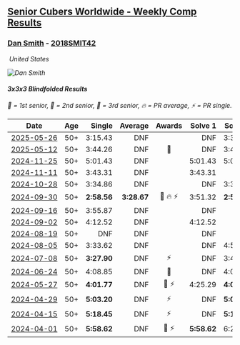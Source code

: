 <style>table {white-space: nowrap;}</style>
<link rel="stylesheet" type="text/css" href="/scw-comp/css/flags.css" />

## [Senior Cubers Worldwide - Weekly Comp Results](/scw-comp/results/)
### [Dan Smith](README.md) - [2018SMIT42](https://www.worldcubeassociation.org/persons/2018SMIT42?event=333bf)

<i class="flag flag-US" />&nbsp;United States

![Dan Smith](1678150280.jpg)

#### 3x3x3 Blindfolded Results

<span style="white-space: nowrap;">🥇 = 1st senior</span>, <span style="white-space: nowrap;">🥈 = 2nd senior</span>, <span style="white-space: nowrap;">🥉 = 3rd senior</span>, <span style="white-space: nowrap;">🔥 = PR average</span>, <span style="white-space: nowrap;">⚡ = PR single</span>.

| Date | Age | Single | Average | Awards | Solve 1 | Solve 2 | Solve 3 | Video |
| :--: | :--: | --: | --: | :--: | --: | --: | --: | :-- |
| [2025-05-26](../../results/2025-05-26/333bf.md) | 50+ | 3:15.43 | DNF |  | DNF | 3:35.09 | 3:15.43 | [Desktop](https://www.facebook.com/events/1664747170892797/permalink/1671826893518158) / [Mobile](https://m.facebook.com/events/1664747170892797?view=permalink&id=1671826893518158) |
| [2025-05-12](../../results/2025-05-12/333bf.md) | 50+ | 3:44.26 | DNF | 🥉 | DNF | 3:44.26 | DNF | [Desktop](https://www.facebook.com/events/1722619755355276/permalink/1732840044333247) / [Mobile](https://m.facebook.com/events/1722619755355276?view=permalink&id=1732840044333247) |
| [2024-11-25](../../results/2024-11-25/333bf.md) | 50+ | 5:01.43 | DNF |  | 5:01.43 | 5:04.52 | DNF | [Desktop](https://www.facebook.com/events/1082790186973276/permalink/1091721192746842) / [Mobile](https://m.facebook.com/events/1082790186973276?view=permalink&id=1091721192746842) |
| [2024-11-11](../../results/2024-11-11/333bf.md) | 50+ | 3:43.31 | DNF |  | 3:43.31 | DNF | 4:18.61 | [Desktop](https://www.facebook.com/events/1990691201411524/permalink/1998408247306486) / [Mobile](https://m.facebook.com/events/1990691201411524?view=permalink&id=1998408247306486) |
| [2024-10-28](../../results/2024-10-28/333bf.md) | 50+ | 3:34.86 | DNF |  | DNF | 3:34.86 | 3:48.04 | [Desktop](https://www.facebook.com/events/955936316357414/permalink/960924039191975) / [Mobile](https://m.facebook.com/events/955936316357414?view=permalink&id=960924039191975) |
| [2024-09-30](../../results/2024-09-30/333bf.md) | 50+ | **2:58.56** | **3:28.67** | 🥈 🔥 ⚡ | 3:51.32 | **2:58.56** | 3:36.13 | [Desktop](https://www.facebook.com/events/1277054103468955/permalink/1283657769475255) / [Mobile](https://m.facebook.com/events/1277054103468955?view=permalink&id=1283657769475255) |
| [2024-09-16](../../results/2024-09-16/333bf.md) | 50+ | 3:55.87 | DNF |  | DNF | DNF | 3:55.87 | [Desktop](https://www.facebook.com/events/838621045098189/permalink/848861660740794) / [Mobile](https://m.facebook.com/events/838621045098189?view=permalink&id=848861660740794) |
| [2024-09-02](../../results/2024-09-02/333bf.md) | 50+ | 4:12.52 | DNF |  | 4:12.52 | DNF | DNF | [Desktop](https://www.facebook.com/events/1009228074235878/permalink/1017042096787809) / [Mobile](https://m.facebook.com/events/1009228074235878?view=permalink&id=1017042096787809) |
| [2024-08-19](../../results/2024-08-19/333bf.md) | 50+ | DNF | DNF |  | DNF | DNF | DNF | [Desktop](https://www.facebook.com/events/808901778065834/permalink/815770980712247) / [Mobile](https://m.facebook.com/events/808901778065834?view=permalink&id=815770980712247) |
| [2024-08-05](../../results/2024-08-05/333bf.md) | 50+ | 3:33.62 | DNF |  | DNF | 4:58.06 | 3:33.62 | [Desktop](https://www.facebook.com/events/910621581085877/permalink/916448653836503) / [Mobile](https://m.facebook.com/events/910621581085877?view=permalink&id=916448653836503) |
| [2024-07-08](../../results/2024-07-08/333bf.md) | 50+ | **3:27.90** | DNF | ⚡ | DNF | 3:48.08 | **3:27.90** | [Desktop](https://www.facebook.com/events/1446099522937900/permalink/1449003449314174) / [Mobile](https://m.facebook.com/events/1446099522937900?view=permalink&id=1449003449314174) |
| [2024-06-24](../../results/2024-06-24/333bf.md) | 50+ | 4:08.85 | DNF | 🥉 | DNF | 4:08.85 | DNF | [Desktop](https://www.facebook.com/events/836072151304507/permalink/838674054377650) / [Mobile](https://m.facebook.com/events/836072151304507?view=permalink&id=838674054377650) |
| [2024-05-27](../../results/2024-05-27/333bf.md) | 50+ | **4:01.77** | DNF | 🥉 ⚡ | 4:25.29 | **4:01.77** | DNF | [Desktop](https://www.facebook.com/events/475143954967359/permalink/480711467743941) / [Mobile](https://m.facebook.com/events/475143954967359?view=permalink&id=480711467743941) |
| [2024-04-29](../../results/2024-04-29/333bf.md) | 50+ | **5:03.20** | DNF | ⚡ | DNF | **5:03.20** | DNF | [Desktop](https://www.facebook.com/events/1164980848276214/permalink/1166900714750894) / [Mobile](https://m.facebook.com/events/1164980848276214?view=permalink&id=1166900714750894) |
| [2024-04-15](../../results/2024-04-15/333bf.md) | 50+ | **5:18.45** | DNF | ⚡ | DNF | **5:18.45** | DNF | [Desktop](https://www.facebook.com/events/1083392669419994/permalink/1090678322024762) / [Mobile](https://m.facebook.com/events/1083392669419994?view=permalink&id=1090678322024762) |
| [2024-04-01](../../results/2024-04-01/333bf.md) | 50+ | **5:58.62** | DNF | 🥉 ⚡ | **5:58.62** | 6:25.18 | DNF | [Desktop](https://www.facebook.com/events/1075936833483182/permalink/1081962482880617) / [Mobile](https://m.facebook.com/events/1075936833483182?view=permalink&id=1081962482880617) |


<!-- Global site tag (gtag.js) - Google Analytics -->
<script async src="https://www.googletagmanager.com/gtag/js?id=UA-86348435-3"></script>
<script>window.dataLayer = window.dataLayer || []; function gtag() {dataLayer.push(arguments);} gtag('js', new Date()); gtag('config', 'UA-86348435-3');</script>
